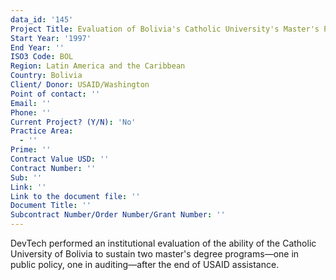 ```yaml
---
data_id: '145'
Project Title: Evaluation of Bolivia's Catholic University's Master's Program
Start Year: '1997'
End Year: ''
ISO3 Code: BOL
Region: Latin America and the Caribbean
Country: Bolivia
Client/ Donor: USAID/Washington
Point of contact: ''
Email: ''
Phone: ''
Current Project? (Y/N): 'No'
Practice Area:
  - ''
Prime: ''
Contract Value USD: ''
Contract Number: ''
Sub: ''
Link: ''
Link to the document file: ''
Document Title: ''
Subcontract Number/Order Number/Grant Number: ''
---
```

DevTech performed an institutional evaluation of the ability of the Catholic University of Bolivia to sustain two master's degree programs—one in public policy, one in auditing—after the end of USAID assistance.